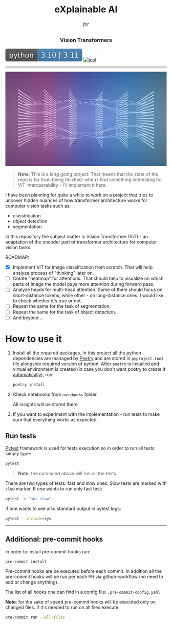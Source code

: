 <p>
    <h1 align="center">eXplainable AI</h1>
    <h6 align="center">for</h6>
    <h3 align="center">Vision Transformers</h3>
</p>

![Python versions](/assets/readme/python_versions.svg)
[![test](https://github.com/Andrei-Aksionov/xai-vit/actions/workflows/test.yaml/badge.svg)](https://github.com/Andrei-Aksionov/xai-vit/actions/workflows/test.yaml)
***

<p align=center><img src="assets/readme/nn_scheme.png"></p>

> **Note**: This is a long going project. That means that the state of the repo is far from being finished: when I find something interesting for ViT interoperability - I'll implement it here.

I have been planning for quite a while to work on a project that tries to uncover hidden nuances of how transformer architecture works for computer vision tasks such as:

- classification
- object detection
- segmentation

In this repository the subject matter is Vision Transformer (ViT) - an adaptation of the encoder part of transformer architecture for computer vision tasks.

ROADMAP:

- [x] Implement ViT for image classification from scratch. That will help analyze process of "thinking" later on.
- [ ] Create "heatmap" for attentions. That should help to visualize on which parts of image the model pays more attention during forward pass.
- [ ] Analyze heads for multi-head attention. Some of them should focus on short-distance tokens, while other - on long-distance ones. I would like to check whether it's true or not.
- [ ] Repeat the same for the task of segmentation.
- [ ] Repeat the same for the task of object detection.
- [ ] And beyond ...

# How to use it

1. Install all the required packages. In this project all the python dependencies are managed by [Poetry](https://python-poetry.org/) and are stored in `pyproject.toml` file alongside required version of python. After `poetry` is installed and virtual environment is created (in case you don't want poetry to create it [automatically](https://python-poetry.org/docs/configuration/#virtualenvscreate)), run:

    ```bash
    poetry install
    ```

2. Check notebooks from `notebooks` folder.

    All insights will be stored there.

3. If you want to experiment with the implementation - run tests to make sure that everything works as expected.

## Run tests

[Pytest](https://github.com/pytest-dev/pytest) framework is used for tests execution so in order to run all tests simply type:

```bash
pytest
```

> **Note**: the command above will run all the tests.

There are two types of tests: fast and slow ones. Slow tests are marked with `slow` marker. If one wants to run only fast test:

```bash
pytest -m "not slow"
```

If one wants to see also standard output in pytest logs:

```bash
pytest --include=sys
```

***

## Additional: pre-commit hooks

In order to install pre-commit hooks run:

```bash
pre-commit install
```

Pre-commit hooks are be executed before each commit. In addition all the pre-commit hooks will be run per each PR via github-workflow (no need to add or change anything).

The list of all hooks one can find in a config fils: `.pre-commit-config.yaml`

**Note**: for the sake of speed pre-commit hooks will be executed only on changed files. If it's needed to run on all files execute:

```bash
pre-commit run --all-files
```
